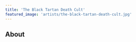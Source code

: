 ```yaml
---
title: 'The Black Tartan Death Cult'
featured_image: 'artists/the-black-tartan-death-cult.jpg'
---
```


## About



